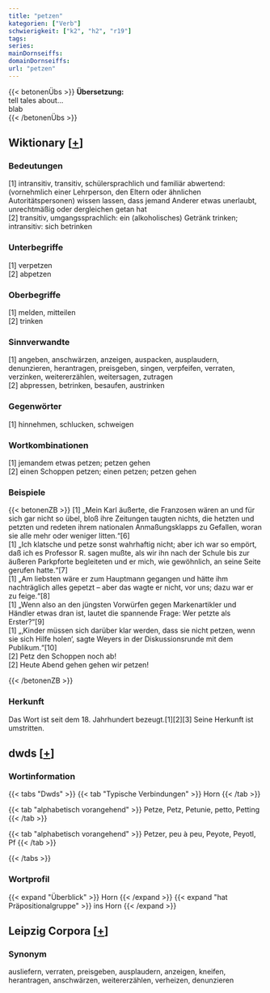 ```yaml
---
title: "petzen"
kategorien: ["Verb"]
schwierigkeit: ["k2", "h2", "r19"]
tags:
series:
mainDornseiffs:
domainDornseiffs:
url: "petzen"
---
```


{{< betonenÜbs >}}
**Übersetzung:**  
tell tales about...  
blab  
{{< /betonenÜbs >}}

## Wiktionary [[+](https://de.wiktionary.org/wiki/petzen)]

### Bedeutungen
[1] intransitiv, transitiv, schülersprachlich und familiär abwertend: (vornehmlich einer Lehrperson, den Eltern oder ähnlichen Autoritätspersonen) wissen lassen, dass jemand Anderer etwas unerlaubt, unrechtmäßig oder dergleichen getan hat  
[2] transitiv, umgangssprachlich: ein (alkoholisches) Getränk trinken; intransitiv: sich betrinken  

### Unterbegriffe
[1] verpetzen  
[2] abpetzen  

### Oberbegriffe
[1] melden, mitteilen  
[2] trinken  

### Sinnverwandte
[1] angeben, anschwärzen, anzeigen, auspacken, ausplaudern, denunzieren, herantragen, preisgeben, singen, verpfeifen, verraten, verzinken, weitererzählen, weitersagen, zutragen  
[2] abpressen, betrinken, besaufen, austrinken  

### Gegenwörter
[1] hinnehmen, schlucken, schweigen  

### Wortkombinationen
[1] jemandem etwas petzen; petzen gehen  
[2] einen Schoppen petzen; einen petzen; petzen gehen  

### Beispiele
{{< betonenZB >}}
[1] „Mein Karl äußerte, die Franzosen wären an und für sich gar nicht so übel, bloß ihre Zeitungen taugten nichts, die hetzten und petzten und redeten ihrem nationalen Anmaßungsklapps zu Gefallen, woran sie alle mehr oder weniger litten.“[6]  
[1] „Ich klatsche und petze sonst wahrhaftig nicht; aber ich war so empört, daß ich es Professor R. sagen mußte, als wir ihn nach der Schule bis zur äußeren Parkpforte begleiteten und er mich, wie gewöhnlich, an seine Seite gerufen hatte.“[7]  
[1] „Am liebsten wäre er zum Hauptmann gegangen und hätte ihm nachträglich alles gepetzt – aber das wagte er nicht, vor uns; dazu war er zu feige.“[8]  
[1] „Wenn also an den jüngsten Vorwürfen gegen Markenartikler und Händler etwas dran ist, lautet die spannende Frage: Wer petzte als Erster?“[9]  
[1] „‚Kinder müssen sich darüber klar werden, dass sie nicht petzen, wenn sie sich Hilfe holen‘, sagte Weyers in der Diskussionsrunde mit dem Publikum.“[10]  
[2] Petz den Schoppen noch ab!  
[2] Heute Abend gehen gehen wir petzen!  

{{< /betonenZB >}}
### Herkunft
Das Wort ist seit dem 18. Jahrhundert bezeugt.[1][2][3] Seine Herkunft ist umstritten.  



## dwds [[+](https://www.dwds.de/wb/petzen)]

### Wortinformation
{{< tabs "Dwds" >}}
{{< tab "Typische Verbindungen" >}}
Horn
{{< /tab >}}

{{< tab "alphabetisch vorangehend" >}}
Petze, Petz, Petunie, petto, Petting
{{< /tab >}}

{{< tab "alphabetisch vorangehend" >}}
Petzer, peu à peu, Peyote, Peyotl, Pf
{{< /tab >}}

{{< /tabs >}}

### Wortprofil
{{< expand "Überblick" >}} Horn {{< /expand >}}
{{< expand "hat Präpositionalgruppe" >}} ins Horn {{< /expand >}}

## Leipzig Corpora [[+](https://corpora.uni-leipzig.de/en/res?word=petzen&corpusId=deu_newscrawl-public_2018)]


### Synonym
ausliefern, verraten, preisgeben, ausplaudern, anzeigen, kneifen, herantragen, anschwärzen, weitererzählen, verheizen, denunzieren

